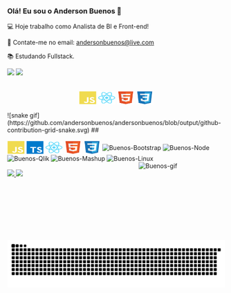 ### Olá! Eu sou o Anderson Buenos 👋

:computer: Hoje trabalho como Analista de BI e Front-end!

📧 Contate-me no email: andersonbuenos@live.com

:books: Estudando Fullstack.          
        
<div>
  <img height="180em" src="https://github-readme-stats.vercel.app/api?username=andersonbuenos&show_icons=true&theme=radical" />
  <img height="180em" src="https://github-readme-stats.vercel.app/api/top-langs/?username=andersonbuenos&layout-compact&langs_count=16&hide_progress=true&theme=radical" />
</div>
</br>
 <div align="center">
<div style="display: inline_block"><br>
  <img align="center" alt="Formando-Js" height="30" width="40" src="https://raw.githubusercontent.com/devicons/devicon/master/icons/javascript/javascript-plain.svg">
  <img align="center" alt="Formando-React" height="30" width="40" src="https://raw.githubusercontent.com/devicons/devicon/master/icons/react/react-original.svg">
  <img align="center" alt="Formando -HTML" height="30" width="40" src="https://raw.githubusercontent.com/devicons/devicon/master/icons/html5/html5-original.svg">
  <img align="center" alt="Formando-CSS" height="30" width="40" src="https://raw.githubusercontent.com/devicons/devicon/master/icons/css3/css3-original.svg">
</div>
 </div>
</br>
![snake gif](https://github.com/andersonbuenos/andersonbuenos/blob/output/github-contribution-grid-snake.svg)
##

<div style="display: inline_block"><br>
  <img align="center" alt="Buenos-Js" height="30" width="40" src="https://raw.githubusercontent.com/devicons/devicon/master/icons/javascript/javascript-plain.svg">
  <img align="center" alt="Buenos-Ts" height="30" width="40" src="https://raw.githubusercontent.com/devicons/devicon/master/icons/typescript/typescript-plain.svg">
  <img align="center" alt="Buenos-React" height="30" width="40" src="https://raw.githubusercontent.com/devicons/devicon/master/icons/react/react-original.svg">
  <img align="center" alt="Buenos-HTML" height="30" width="40" src="https://raw.githubusercontent.com/devicons/devicon/master/icons/html5/html5-original.svg">
  <img align="center" alt="Buenos-CSS" height="30" width="40" src="https://raw.githubusercontent.com/devicons/devicon/master/icons/css3/css3-original.svg">
  <img align="center" alt="Buenos-Bootstrap" height="30" width="40" src="https://icongr.am/devicon/bootstrap-plain-wordmark.svg?size=128&color=currentColor">
  <img align="center" alt="Buenos-Node" height="30" width="40" src="https://icongr.am/devicon/nodejs-original.svg?size=128&color=currentColor">
  <img align="center" alt="Buenos-Qlik" height="30" width="40" src="https://img.shields.io/badge/-Qlik-F0A527?logo=qlik&logoColor=white&style=flat)](https://www.qlik.com/">
  <img align="center" alt="Buenos-Mashup" height="30" width="40" src="https://img.shields.io/badge/-Mashup-FF6B00?style=flat)](https://en.wikipedia.org/wiki/Mashup_(web_application_hybrid))">
  <img align="center" alt="Buenos-Linux" height="30" width="40" src="https://icongr.am/devicon/linux-original.svg?size=128&color=currentColor">
  <img align="right" alt="Buenos-gif" height="180" width="200" src="https://media.tenor.com/D5qeJR2EYXkAAAAd/yusuke.gif">
</div>
<br>
<div>
  <a href = "mailto:andersonbuenos@live.com"><img src="https://img.shields.io/badge/Microsoft_Outlook-0078D4?style=for-the-badge&logo=microsoft-outlook&logoColor=white" target="_blank">
  </a>
  <a href="https://www.linkedin.com/in/andersonbuenos/" target="_blank"><img src="https://img.shields.io/badge/LinkedIn-0077B5?style=for-the-badge&logo=linkedin&logoColor=white" target="_blank"></a>   
</div>


![github-contribution-grid-snake](https://github.com/wkylin/wkylin/blob/output/github-contribution-grid-snake.svg)



